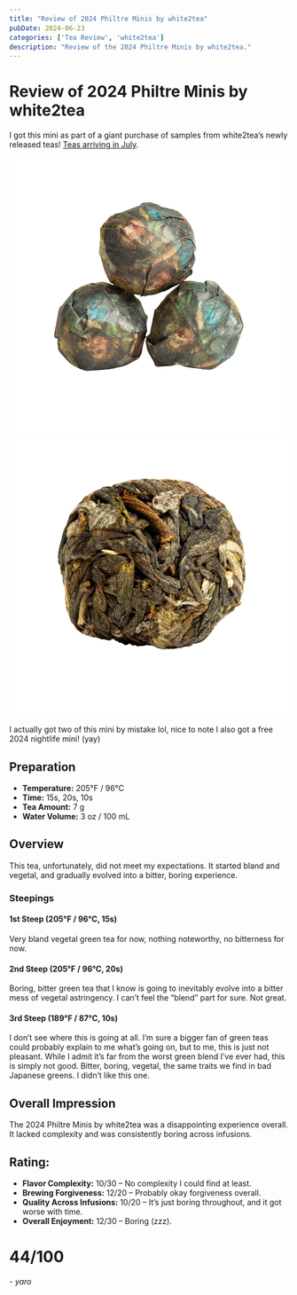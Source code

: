 ```yaml
---
title: "Review of 2024 Philtre Minis by white2tea"
pubDate: 2024-06-23
categories: ['Tea Review', 'white2tea']
description: "Review of the 2024 Philtre Minis by white2tea."
---
```


# Review of 2024 Philtre Minis by white2tea

I got this mini as part of a giant purchase of samples from white2tea’s newly released teas! [Teas arriving in July](https://skoomaden.me/posts/teas-arriving-in-july/).

![](2024PhiltreMinis_800x-removebg-preview.png)
![](image-30.png)

I actually got two of this mini by mistake lol, nice to note I also got a free 2024 nightlife mini! (yay)

## Preparation

- **Temperature:** 205°F / 96°C
- **Time:** 15s, 20s, 10s
- **Tea Amount:** 7 g
- **Water Volume:** 3 oz / 100 mL

## Overview

This tea, unfortunately, did not meet my expectations. It started bland and vegetal, and gradually evolved into a bitter, boring experience.

### Steepings

#### 1st Steep (205°F / 96°C, 15s)

Very bland vegetal green tea for now, nothing noteworthy, no bitterness for now.

#### 2nd Steep (205°F / 96°C, 20s)

Boring, bitter green tea that I know is going to inevitably evolve into a bitter mess of vegetal astringency. I can’t feel the “blend” part for sure. Not great.

#### 3rd Steep (189°F / 87°C, 10s)

I don’t see where this is going at all. I’m sure a bigger fan of green teas could probably explain to me what’s going on, but to me, this is just not pleasant. While I admit it’s far from the worst green blend I’ve ever had, this is simply not good. Bitter, boring, vegetal, the same traits we find in bad Japanese greens. I didn’t like this one.

## Overall Impression

The 2024 Philtre Minis by white2tea was a disappointing experience overall. It lacked complexity and was consistently boring across infusions.

## Rating:

- **Flavor Complexity:** 10/30 – No complexity I could find at least.
- **Brewing Forgiveness:** 12/20 – Probably okay forgiveness overall.
- **Quality Across Infusions:** 10/20 – It’s just boring throughout, and it got worse with time.
- **Overall Enjoyment:** 12/30 – Boring (zzz).

# 44/100

*- yaro*
